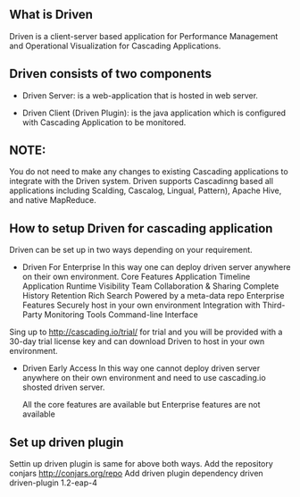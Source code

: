 What is Driven
--------------
Driven is a client-server based application for
Performance Management and Operational Visualization
for Cascading Applications.

Driven consists of two components
---------------------------------
- Driven Server: is a web-application that is hosted in
web server.

- Driven Client (Driven Plugin): is the java application
which is configured with Cascading Application to be monitored.

NOTE:
------
You do not need to make any changes to existing
Cascading applications to integrate with the Driven system.
Driven supports Cascadinng based all applications including
Scalding, Cascalog, Lingual, Pattern), Apache Hive, and native MapReduce.

How to setup Driven for cascading application
---------------------------------------------
Driven can be set up in two ways depending on your requirement.
- Driven For Enterprise
  In this way one can deploy driven server anywhere on their own
  environment.
  Core Features
    Application Timeline
    Application Runtime Visibility
    Team Collaboration & Sharing
    Complete History Retention
    Rich Search
    Powered by a meta-data repo
  Enterprise Features
    Securely host in your own environment
    Integration with Third-Party Monitoring Tools
    Command-line Interface

Sing up to http://cascading.io/trial/ for trial and you will be provided
with a 30-day trial license key and can download Driven to host
in your own environment.

- Driven Early Access
  In this way one cannot deploy driven server anywhere on their own
  environment and need to use cascading.io shosted driven server.

  All the core features are available but Enterprise features are not
  available

Set up driven plugin
--------------------
Settin up driven plugin is same for above both ways.
Add the repository
<repository>
  <id>conjars</id>
  <url>http://conjars.org/repo</url>
</repository>
Add driven plugin dependency
<dependency>
   <groupId>driven</groupId>
   <artifactId>driven-plugin</artifactId>
   <version>1.2-eap-4</version>
</dependency>








